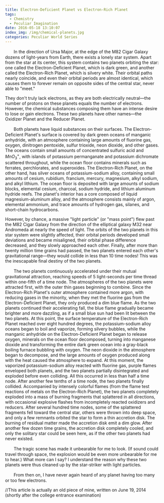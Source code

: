 ```yaml
---
title: Electron-Deficient Planet vs Electron-Rich Planet
tags:
  - Chemistry
  - Peculiar Imagination
date: 2016-05-18 13:10:07
index_img: /img/chemical-planets.jpg
categories: Peculiar World Series
---
```


　　In the direction of Ursa Major, at the edge of the M82 Cigar Galaxy dozens of light-years from Earth, there exists a lonely star system. Apart from the star at its center, this system contains two planets orbiting the star: one called the Electron-Deficient Planet, which is dark green, and another called the Electron-Rich Planet, which is silvery white. Their orbital paths nearly coincide, and even their orbital periods are almost identical, which causes them to forever remain on opposite sides of the central star, never able to "meet."

They don't truly lack electrons, as they are both electrically neutral—the number of protons on these planets equals the number of electrons. However, the chemical substances composing them have an intense desire to lose or gain electrons. These two planets have other names—the Oxidizer Planet and the Reducer Planet.

　　Both planets have liquid substances on their surfaces. The Electron-Deficient Planet's surface is covered by dark green oceans of manganic anhydride, with an atmosphere containing large amounts of fluorine gas, oxygen, dinitrogen pentoxide, sulfur trioxide, neon dioxide, and other gases. The oceans contain small amounts of concentrated sulfuric acid and $MnO_3^+$, with islands of potassium permanganate and potassium dichromate scattered throughout, while the ocean floor contains minerals such as ferrates, perchlorates, and superoxides. The Electron-Rich Planet, on the other hand, has silver oceans of potassium-sodium alloy, containing small amounts of cesium, rubidium, francium, mercury, magnesium, alkyl sodium, and alkyl lithium. The ocean floor is deposited with large amounts of sodium blocks, elemental cesium, charcoal, sodium hydride, and lithium aluminum hydride reefs. The planet's interior has a core composed of liquid magnesium-aluminum alloy, and the atmosphere consists mainly of argon, elemental ammonium, and trace amounts of hydrogen gas, silanes, and short-chain hydrocarbons.

However, by chance, a massive "light particle" (or "mass point") flew past the M82 Cigar Galaxy from the direction of the elliptical galaxy M32 near Andromeda at nearly the speed of light. The orbits of the two planets in this star system were slightly affected, their orbital periods developed small deviations and became misaligned, their orbital phase difference decreased, and they slowly approached each other. Finally, after more than twenty million time grains had passed, the two planets entered each other's gravitational range—they would collide in less than 10 time nodes! This was the inescapable final destiny of the two planets.<!--more-->

　　The two planets continuously accelerated under their mutual gravitational attraction, reaching speeds of 5 light-seconds per time thread within one-fifth of a time node. The atmospheres of the two planets were attracted first, with the outer thin gases beginning to combine. Since the Electron-Rich Planet's outer atmosphere contained more argon, with reducing gases in the minority, when they met the fluorine gas from the Electron-Deficient Planet, they only produced a dim blue flame. As the two planets continued their accelerating fall, the blue flame gradually became brighter and more dazzling, as if a small blue sun had been lit between the two planets. At this point, the surface temperature of the Electron-Rich Planet reached over eight hundred degrees, the potassium-sodium alloy oceans began to boil and vaporize, forming silvery bubbles, while the manganic anhydride on the Electron-Deficient Planet began to release oxygen, minerals on the ocean floor decomposed, turning into manganese dioxide and transforming the entire dark green ocean into a gray-black boiling furnace bubbling with oxygen. The neon dioxide in the atmosphere began to decompose, and the large amounts of oxygen produced along with the heat caused the atmosphere to expand. At this moment, the vaporized potassium-sodium alloy reacted with fluorine gas, purple flames enveloped both planets, and the two planets partially disintegrated and exploded before even colliding. All this occurred in less than half a time node. After another few tenths of a time node, the two planets finally collided. Accompanied by intensely colorful flames (from the flame test reactions of metals on the Electron-Rich Planet), the two planets completely exploded into a mass of burning fragments that splattered in all directions, with occasional explosive flashes from incompletely reacted oxidizers and reducers. After several hundred time nodes, some of the splattered fragments fell toward the central star, others were thrown into deep space, and only a few remnants orbited the star to form a thin accretion disk. The burning of residual matter made the accretion disk emit a dim glow. After another few dozen time grains, the accretion disk completely cooled, and only the solitary star could be seen here, as if the other two planets had never existed.

　　The tragic scene has made it unbearable for me to look. (If sound could travel through space, the explosion would be even more unbearable for me to hear.) What more can I say? I understand the reason why these two planets were thus cleaned up by the star-striker with light particles.

　　From then on, I have never again heard of any planet having too many or too few electrons.

<p class="likecode">//This article is actually an old piece of mine, written on June 19, 2014 (shortly after the college entrance examination)</p>
